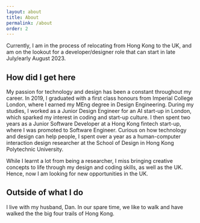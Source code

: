 ```yaml
---
layout: about
title: About
permalink: /about
order: 2
---
```


Currently, I am in the process of relocating from Hong Kong to the UK, and am on the lookout for a developer/designer role that can start in late July/early August 2023.

## How did I get here

My passion for technology and design has been a constant throughout my career. In 2019, I graduated with a first class honours from Imperial College London, where I earned my MEng degree in Design Engineering. During my studies, I worked as a Junior Design Engineer for an AI start-up in London, which sparked my interest in coding and start-up culture. I then spent two years as a Junior Software Developer at a Hong Kong fintech start-up, where I was promoted to Software Engineer. Curious on how technology and design can help people, I spent over a year as a human-computer interaction design researcher at the School of Design in Hong Kong Polytechnic University.

While I learnt a lot from being a researcher, I miss bringing creative concepts to life through my design and coding skills, as well as the UK. Hence, now I am looking for new opportunities in the UK.

## Outside of what I do

I live with my husband, Dan. In our spare time, we like to walk and have walked the the big four trails of Hong Kong.
